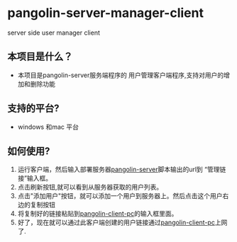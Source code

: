 # pangolin-server-manager-client
server side user manager client

## 本项目是什么？
- 本项目是pangolin-server服务端程序的 用户管理客户端程序,支持对用户的增加和删除功能
## 支持的平台?
- windows 和mac 平台

## 如何使用?
1. 运行客户端，然后输入部署服务器<a href='https://github.com/pangolin-project/pangolin-server'>pangolin-server</a>脚本输出的url到
“管理链接”输入框。
2. 点击刷新按钮,就可以看到从服务器获取的用户列表。
3. 点击"添加用户"按钮，就可以添加一个用户到服务器上。然后点击这个用户右边的复制按钮
4. 将复制好的链接粘贴到<a href='https://github.com/pangolin-project/pangolin-client-pc'>pangolin-client-pc</a>的输入框里面。
5. 好了，现在就可以通过此客户端创建的用户链接通过<a href='https://github.com/pangolin-project/pangolin-client-pc'>pangolin-client-pc</a>上网了.

